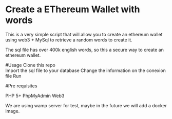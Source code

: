 # Create a EThereum Wallet with words

This is a very simple script that will allow you to create an ethereum wallet using web3 + MySql to retrieve a random words to create it. 

The sql file has over 400k english words, so this a secure way to create an ethereum wallet. 

#Usage
Clone this repo<br>
Import the sql file to your database
Change the information on the conexion file
Run

#Pre requisites

PHP 5+
PhpMyAdmin
Web3

We are using wamp server for test, maybe in the future we will add a docker image.
